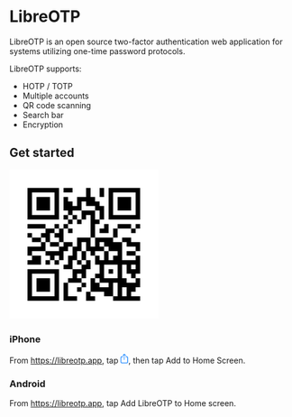 # LibreOTP

LibreOTP is an open source two-factor authentication web application for systems utilizing one-time password protocols.

LibreOTP supports:

* HOTP / TOTP
* Multiple accounts
* QR code scanning
* Search bar
* Encryption

## Get started

![LibreOTP Homepage QR code](docs/images/homepage-qrcode.jpg)

### iPhone

From https://libreotp.app, tap <img src="docs/images/ios-safari-share-button.png" alt="the share button" width="14" height="17" />, then tap Add to Home Screen.

### Android

From https://libreotp.app, tap Add LibreOTP to Home screen.
